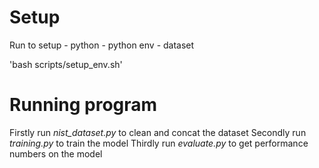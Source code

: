 # Setup
Run to setup
    - python
    - python env
    - dataset
    
'bash scripts/setup_env.sh'

# Running program
Firstly run *nist_dataset.py* to clean and concat the dataset
Secondly run *training.py* to train the model
Thirdly run *evaluate.py* to get performance numbers on the model